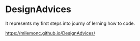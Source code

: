 # DesignAdvices

It represents my first steps into journy of lerning how to code.

https://milemonc.github.io/DesignAdvices/

